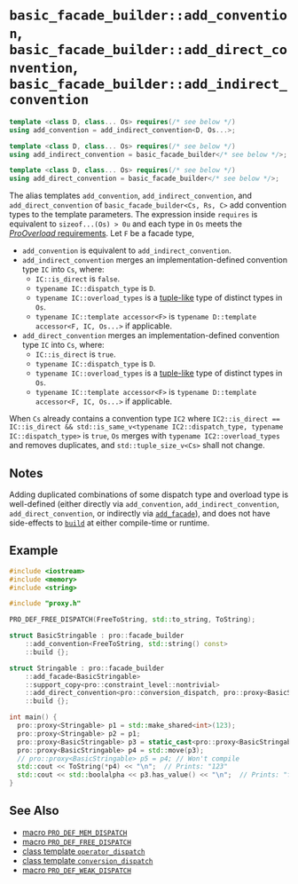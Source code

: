 # `basic_facade_builder::add_convention`, `basic_facade_builder::add_direct_convention`, `basic_facade_builder::add_indirect_convention`

```cpp
template <class D, class... Os> requires(/* see below */)
using add_convention = add_indirect_convention<D, Os...>;

template <class D, class... Os> requires(/* see below */)
using add_indirect_convention = basic_facade_builder</* see below */>;

template <class D, class... Os> requires(/* see below */)
using add_direct_convention = basic_facade_builder</* see below */>;
```

The alias templates `add_convention`, `add_indirect_convention`, and `add_direct_convention` of `basic_facade_builder<Cs, Rs, C>` add convention types to the template parameters. The expression inside `requires` is equivalent to `sizeof...(Os) > 0u` and each type in `Os` meets the [*ProOverload* requirements](../ProOverload.md). Let `F` be a facade type,

- `add_convention` is equivalent to `add_indirect_convention`.
- `add_indirect_convention` merges an implementation-defined convention type `IC` into `Cs`, where:
  - `IC::is_direct` is `false`.
  - `typename IC::dispatch_type` is `D`.
  - `typename IC::overload_types` is a [tuple-like](https://en.cppreference.com/w/cpp/utility/tuple/tuple-like) type of distinct types in `Os`.
  - `typename IC::template accessor<F>` is `typename D::template accessor<F, IC, Os...>` if applicable.
- `add_direct_convention` merges an implementation-defined convention type `IC` into `Cs`, where:
  - `IC::is_direct` is `true`.
  - `typename IC::dispatch_type` is `D`.
  - `typename IC::overload_types` is a [tuple-like](https://en.cppreference.com/w/cpp/utility/tuple/tuple-like) type of distinct types in `Os`.
  - `typename IC::template accessor<F>` is `typename D::template accessor<F, IC, Os...>` if applicable.

When `Cs` already contains a convention type `IC2` where `IC2::is_direct == IC::is_direct && std::is_same_v<typename IC2::dispatch_type, typename IC::dispatch_type>` is `true`, `Os` merges with `typename IC2::overload_types` and removes duplicates, and `std::tuple_size_v<Cs>` shall not change.

## Notes

Adding duplicated combinations of some dispatch type and overload type is well-defined (either directly via `add_convention`, `add_indirect_convention`, `add_direct_convention`, or indirectly via [`add_facade`](add_facade.md)), and does not have side-effects to [`build`](build.md) at either compile-time or runtime.

## Example

```cpp
#include <iostream>
#include <memory>
#include <string>

#include "proxy.h"

PRO_DEF_FREE_DISPATCH(FreeToString, std::to_string, ToString);

struct BasicStringable : pro::facade_builder
    ::add_convention<FreeToString, std::string() const>
    ::build {};

struct Stringable : pro::facade_builder
    ::add_facade<BasicStringable>
    ::support_copy<pro::constraint_level::nontrivial>
    ::add_direct_convention<pro::conversion_dispatch, pro::proxy<BasicStringable>() &&>
    ::build {};

int main() {
  pro::proxy<Stringable> p1 = std::make_shared<int>(123);
  pro::proxy<Stringable> p2 = p1;
  pro::proxy<BasicStringable> p3 = static_cast<pro::proxy<BasicStringable>>(std::move(p2));
  pro::proxy<BasicStringable> p4 = std::move(p3);
  // pro::proxy<BasicStringable> p5 = p4; // Won't compile
  std::cout << ToString(*p4) << "\n";  // Prints: "123"
  std::cout << std::boolalpha << p3.has_value() << "\n";  // Prints: "false"
}
```

## See Also

- [macro `PRO_DEF_MEM_DISPATCH`](../PRO_DEF_MEM_DISPATCH.md)
- [macro `PRO_DEF_FREE_DISPATCH`](../PRO_DEF_FREE_DISPATCH.md)
- [class template `operator_dispatch`](../operator_dispatch.md)
- [class template `conversion_dispatch`](../conversion_dispatch.md)
- [macro `PRO_DEF_WEAK_DISPATCH`](../PRO_DEF_WEAK_DISPATCH.md)

